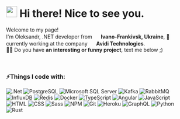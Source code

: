 <h1><img src="https://emojis.slackmojis.com/emojis/images/1531849430/4246/blob-sunglasses.gif?1531849430" width="30"/> Hi there! Nice to see you.</h1>

<p>Welcome to my page! </br> I'm Oleksandr, .NET developer from <img src="https://img.icons8.com/external-icongeek26-linear-colour-icongeek26/64/FA5252/external-Ukraine-Flag-flags-icongeek26-linear-colour-icongeek26.png" width="16"/> <b>Ivano-Frankivsk, Ukraine</b>, 🔭currently working at the company <img src="https://avidi.tech/assets/icons/favicon-32x32.png" width="16"/> <b>Avidi Technologies</b>. 
<br/>
👨‍💻 Do you have <b>an interesting or funny project</b>, text me below ;) 
</p>

<br/>
<h3>⚡Things I code with:</h3>
<p>
  <img alt=".Net" src="https://img.shields.io/badge/-.NET_Core-512BD4?style=flat-square&logo=dotnet&logoColor=white" />
  <img alt="PostgreSQL" src="https://img.shields.io/badge/-PostgreSQL-4169E1?style=flat-square&logo=postgresql&logoColor=white" />
  <img alt="Microsoft SQL Server" src="https://img.shields.io/badge/-Microsoft_SQL_Server-CC2927?style=flat-square&logo=microsoftsqlserver&logoColor=white" />
  <img alt="Kafka" src="https://img.shields.io/badge/-Kafka-231F20?style=flat-square&logo=apachekafka&logoColor=white" />
  <img alt="RabbitMQ" src="https://img.shields.io/badge/-RabbitMQ-F05032?style=flat-square&logo=rabbitmq&logoColor=white" />
  <img alt="InfluxDB" src="https://img.shields.io/badge/-InfluxDB-430098?style=flat-square&logo=influxdb&logoColor=white" />
  <img alt="Redis" src="https://img.shields.io/badge/-Redis-DC382D?style=flat-square&logo=redis&logoColor=white" />
  <img alt="Docker" src="https://img.shields.io/badge/-Docker-46a2f1?style=flat-square&logo=docker&logoColor=white" />
  <img alt="TypeScript" src="https://img.shields.io/badge/-TypeScript-007ACC?style=flat-square&logo=typescript&logoColor=white" />
  <img alt="Angular" src="https://img.shields.io/badge/-Angular-DD0031?style=flat-square&logo=angular&logoColor=white" />
  <img alt="JavaScript" src="https://img.shields.io/badge/-JavaScript-F7DF1E?style=flat-square&logo=javascript&logoColor=white" />
  <img alt="HTML" src="https://img.shields.io/badge/-HTML-E34F26?style=flat-square&logo=html5&logoColor=white" />
  <img alt="CSS" src="https://img.shields.io/badge/-CSS-1572B6?style=flat-square&logo=css3&logoColor=white" />
  <img alt="Sass" src="https://img.shields.io/badge/-SASS-CC6699?style=flat-square&logo=sass&logoColor=white" />
  <img alt="NPM" src="https://img.shields.io/badge/-NPM-CB3837?style=flat-square&logo=npm&logoColor=white" />
  <img alt="Git" src="https://img.shields.io/badge/-Git-F05032?style=flat-square&logo=git&logoColor=white" />
  <img alt="Heroku" src="https://img.shields.io/badge/-Heroku-430098?style=flat-square&logo=heroku&logoColor=white" />
  <img alt="GraphQL" src="https://img.shields.io/badge/-GraphQL-E10098?style=flat-square&logo=graphql&logoColor=white" />
  <img alt="Python" src="https://img.shields.io/badge/-Python-3776AB?style=flat-square&logo=python&logoColor=white" />
  <img alt="Rust" src="https://img.shields.io/badge/-Rust-000000?style=flat-square&logo=rust&logoColor=white" />
</p>

<br/>
<!-- 
<h3>🔭 I’m currently working on:</h2>
<p>
    <a href="https://github.com/oleksandr-rapiy/Microservice.Identity" style="margin:10px" >
      <img align="center" src="https://github-readme-stats.vercel.app/api/pin/?username=oleksandr-rapiy&repo=Microservice.Identity&theme=blueberry" />
    </a>
    <a href="https://github.com/oleksandr-rapiy/Microservice.Data" style="margin:10px">
      <img align="center" src="https://github-readme-stats.vercel.app/api/pin/?username=oleksandr-rapiy&repo=Microservice.Data&theme=blueberry" />
    </a>
</p>

<br/> -->

<h3>💬 Where to find me</h3>
<p>
    <a href="https://github.com/oleksandr-rapiy" target="_blank"><img alt="Github" src="https://img.shields.io/badge/GitHub-%2312100E.svg?&style=for-the-badge&logo=Github&logoColor=white" /></a>
    <a href="https://www.linkedin.com/in/oleksandr-rapiy/" target="_blank"><img alt="LinkedIn" src="https://img.shields.io/badge/linkedin-%230077B5.svg?&style=for-the-badge&logo=linkedin&logoColor=white" /></a> 
</p>
